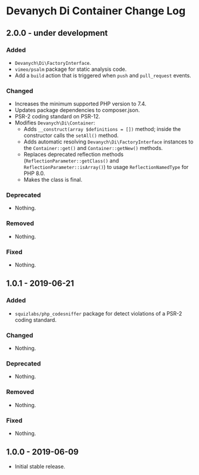 # Devanych Di Container Change Log

## 2.0.0 - under development

### Added

- `Devanych\Di\FactoryInterface`.
- `vimeo/psalm` package for static analysis code.
- Add a `build` action that is triggered when `push` and `pull_request` events.

### Changed

- Increases the minimum supported PHP version to 7.4.
- Updates package dependencies to composer.json.
- PSR-2 coding standard on PSR-12.
- Modifies `Devanych\Di\Container`:
    - Adds `__construct(array $definitions = [])` method; inside the constructor calls the `setAll()` method.
    - Adds automatic resolving `Devanych\Di\FactoryInterface` instances to the `Container::get()` and `Container::getNew()` methods.
    - Replaces deprecated reflection methods (`ReflectionParameter::getClass()` and `ReflectionParameter::isArray()`) to usage `ReflectionNamedType` for PHP 8.0.
    - Makes the class is final.

### Deprecated

- Nothing.

### Removed

- Nothing.

### Fixed

- Nothing.

## 1.0.1 - 2019-06-21

### Added

- `squizlabs/php_codesniffer` package for detect violations of a PSR-2 coding standard.

### Changed

- Nothing.

### Deprecated

- Nothing.

### Removed

- Nothing.

### Fixed

- Nothing.

## 1.0.0 - 2019-06-09

- Initial stable release.
